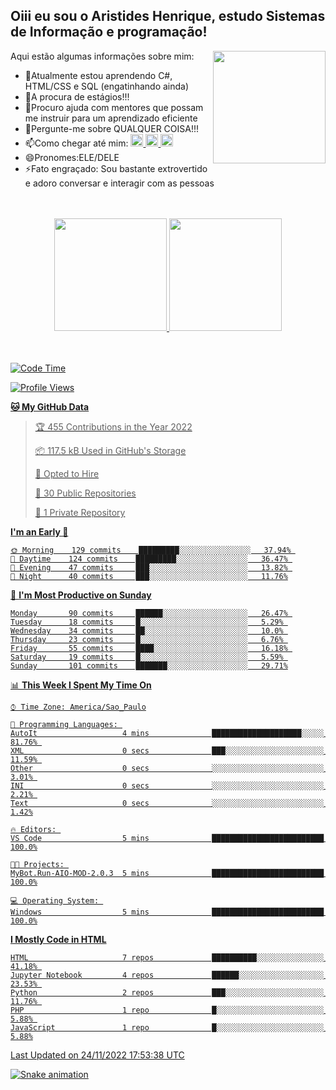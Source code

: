 ## Oiii eu sou o Aristides Henrique, estudo Sistemas de Informação e programação!

<div >
Aqui estão algumas informações sobre mim:<img align="right" height="180em" src="https://user-images.githubusercontent.com/97318481/177042589-45d62122-82a9-4a32-b3a7-87b322825b2f.png">
</div>

- 🌱Atualmente estou aprendendo C#, HTML/CSS e SQL (engatinhando ainda)
- 👯A procura de estágios!!!
- 🤔Procuro ajuda com mentores que possam me instruir para um aprendizado eficiente
- 💬Pergunte-me sobre QUALQUER COISA!!!
- 📫Como chegar até mim:
  <a href="https://www.instagram.com/aryhenry/" target="_blank">
  <img src="https://img.shields.io/badge/-Instagram-%23E4405F?style=for-the-badge&logo=instagram&logoColor=black" height="20px">
  </a>
  <a href="https://www.linkedin.com/in/aristides-henrique/" target="_blank">
  <img src="https://img.shields.io/badge/-LinkedIn-%230077B5?style=for-the-badge&logo=linkedin&logoColor=black" height="20px">
  </a> 
  <a href="mailto:arihenriqueuna@gmail.com">
  <img src="https://img.shields.io/badge/-Gmail-%23333?style=for-the-badge&logo=gmail&logoColor=white" height="20px">
  </a>
- 😄Pronomes:ELE/DELE
- ⚡Fato engraçado: Sou bastante extrovertido e adoro conversar e interagir com as pessoas
<br/>
<br/>
<div align="center">
  <a href="https://github.com/arihenrique">
  <img height="180em" src="https://github-readme-stats.vercel.app/api?username=arihenrique&show_icons=true&theme=dracula&include_all_commits=true&count_private=true"/>
  <img height="180em" src="https://github-readme-stats.vercel.app/api/top-langs/?username=arihenrique&layout=compact&langs_count=7&theme=dracula"/>
</div><br/><br/>

<!--START_SECTION:waka-->
![Code Time](http://img.shields.io/badge/Code%20Time-283%20hrs%2031%20mins-blue)

![Profile Views](http://img.shields.io/badge/Profile%20Views-8-blue)

**🐱 My GitHub Data** 

> 🏆 455 Contributions in the Year 2022
 > 
> 📦 117.5 kB Used in GitHub's Storage 
 > 
> 💼 Opted to Hire
 > 
> 📜 30 Public Repositories 
 > 
> 🔑 1 Private Repository 
 > 
**I'm an Early 🐤** 

```text
🌞 Morning    129 commits    █████████░░░░░░░░░░░░░░░░   37.94% 
🌇 Daytime    124 commits    █████████░░░░░░░░░░░░░░░░   36.47% 
🌃 Evening    47 commits     ███░░░░░░░░░░░░░░░░░░░░░░   13.82% 
🌙 Night      40 commits     ███░░░░░░░░░░░░░░░░░░░░░░   11.76%

```
📅 **I'm Most Productive on Sunday** 

```text
Monday       90 commits     ██████░░░░░░░░░░░░░░░░░░░   26.47% 
Tuesday      18 commits     █░░░░░░░░░░░░░░░░░░░░░░░░   5.29% 
Wednesday    34 commits     ██░░░░░░░░░░░░░░░░░░░░░░░   10.0% 
Thursday     23 commits     █░░░░░░░░░░░░░░░░░░░░░░░░   6.76% 
Friday       55 commits     ████░░░░░░░░░░░░░░░░░░░░░   16.18% 
Saturday     19 commits     █░░░░░░░░░░░░░░░░░░░░░░░░   5.59% 
Sunday       101 commits    ███████░░░░░░░░░░░░░░░░░░   29.71%

```


📊 **This Week I Spent My Time On** 

```text
⌚︎ Time Zone: America/Sao_Paulo

💬 Programming Languages: 
AutoIt                   4 mins              ████████████████████░░░░░   81.76% 
XML                      0 secs              ███░░░░░░░░░░░░░░░░░░░░░░   11.59% 
Other                    0 secs              ░░░░░░░░░░░░░░░░░░░░░░░░░   3.01% 
INI                      0 secs              ░░░░░░░░░░░░░░░░░░░░░░░░░   2.21% 
Text                     0 secs              ░░░░░░░░░░░░░░░░░░░░░░░░░   1.42%

🔥 Editors: 
VS Code                  5 mins              █████████████████████████   100.0%

🐱‍💻 Projects: 
MyBot.Run-AIO-MOD-2.0.3  5 mins              █████████████████████████   100.0%

💻 Operating System: 
Windows                  5 mins              █████████████████████████   100.0%

```

**I Mostly Code in HTML** 

```text
HTML                     7 repos             ██████████░░░░░░░░░░░░░░░   41.18% 
Jupyter Notebook         4 repos             ██████░░░░░░░░░░░░░░░░░░░   23.53% 
Python                   2 repos             ███░░░░░░░░░░░░░░░░░░░░░░   11.76% 
PHP                      1 repo              █░░░░░░░░░░░░░░░░░░░░░░░░   5.88% 
JavaScript               1 repo              █░░░░░░░░░░░░░░░░░░░░░░░░   5.88%

```



 Last Updated on 24/11/2022 17:53:38 UTC
<!--END_SECTION:waka-->

![Snake animation](https://github.com/arihenrique/arihenrique/blob/output/github-contribution-grid-snake.svg)
